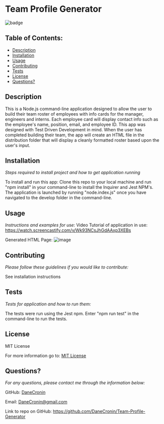  
  # Team Profile Generator
  ![badge](https://img.shields.io/badge/License-MIT-yellow.svg)

  ## Table of Contents:
  * [Description](#Description)
  * [Installation](#installation)
  * [Usage](#usage)
  * [Contributing](#Contributing)
  * [Tests](#Tests)
  * [License](#License)
  * [Questions?](#questions)

  ## Description
   This is a Node.js command-line application designed to allow the user to build their team roster of employees with info cards for the manager, engineers and interns. Each employee card will display contact info such as the employee's name, position, email, and employee ID. This app was designed with Test Driven Development in mind. When the user has completed building their team, the app will create an HTML file in the distribution folder that will display  a cleanly formatted roster based upon the user's input. 

  ## Installation
  *Steps required to install project and how to get application running*
  
  To install and run this app:  Clone this repo to your local machine and run "npm install" in your command-line to install the Inquirer and Jest NPM's.  The application is launched by running  "node.index.js" once you have navigated to the develop folder in the command-line. 

  ## Usage
  *Instructions and examples for use:*
  Video Tutorial of application in use: 
  https://watch.screencastify.com/v/Wk93NCsJhGdAAxp3XEBs
  
  Generated HTML Page: 
  ![image](https://user-images.githubusercontent.com/107944830/191374442-341cce20-9711-4e56-9425-f4122a5e5a80.png)



  ## Contributing
  *Please follow these guidelines if you would like to contribute:*

  See installation instructions 

  ## Tests
  *Tests for application and how to run them:*

  The tests were run using the Jest npm. Enter "npm run test" in the command-line to run the tests.

  ## License
  
  MIT License

  For more information go to: [MIT License](https://choosealicense.com/licenses/mit/)

  ## Questions?

  *For any questions, please contact me through the information below:*
 
  GitHub: [DaneCronin](https://github.com/DaneCronin)

  Email: DaneCronin@gmail.com

  Link to repo on GitHub: https://github.com/DaneCronin/Team-Profile-Generator

